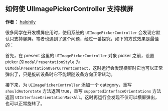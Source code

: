 ## 如何使 UIImagePickerController 支持横屏

**作者：** [halohily](https://weibo.com/halohily?refer_flag=1005055010_)

很多同学在开发横屏应用时，使用系统的 `UIImagePickerController` 会发现它默认只支持竖屏。笔者也遇到了这个问题，经过一番探究，如下的方式效果是最佳的：

首先，在 present 这里的 `UIImagePickerController` 对象 picker 之前，设置 picker 的 `modalPresentationStyle` 为 `UIModalPresentationOverCurrentContext`，这时运行会发现横屏时它也可以正常弹出了，只是旋转设备时它不能跟随设备方向正常转动。

接下来，为 `UIImagePickerController` 添加一个 category，重写 `shouldAutorotate` 方法返回 true，重写 `supportedInterfaceOrientations` 方法返回 `UIInterfaceOrientationMaskAll`。这时再运行会发现不仅可以横屏弹出，也可以正常旋转了。

